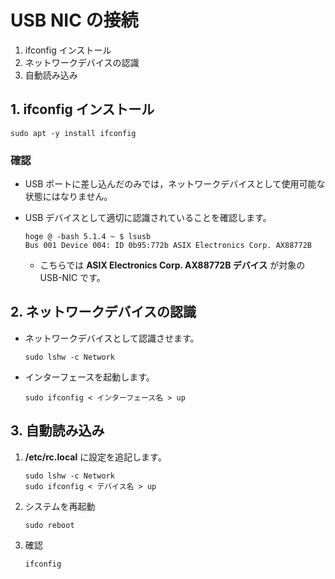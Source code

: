 # USB NIC の接続
1. ifconfig インストール
2. ネットワークデバイスの認識
3. 自動読み込み

## 1. ifconfig インストール

 ```:コマンド
 sudo apt -y install ifconfig
 ```

### 確認
 - USB ポートに差し込んだのみでは，ネットワークデバイスとして使用可能な状態にはなりません。
 - USB デバイスとして適切に認識されていることを確認します。

    ```:表示例
    hoge @ -bash 5.1.4 ~ $ lsusb
    Bus 001 Device 004: ID 0b95:772b ASIX Electronics Corp. AX88772B
    ```
    - こちらでは **ASIX Electronics Corp. AX88772B デバイス** が対象の USB-NIC です。

## 2. ネットワークデバイスの認識
 - ネットワークデバイスとして認識させます。

    ```:コマンド
    sudo lshw -c Network
    ```

 - インターフェースを起動します。

    ```:コマンド
    sudo ifconfig < インターフェース名 > up
    ```

## 3. 自動読み込み
1. **/etc/rc.local** に設定を追記します。

    ```:コマンド
    sudo lshw -c Network
    sudo ifconfig < デバイス名 > up
    ```

2. システムを再起動

    ```:コマンド
    sudo reboot
    ```

3. 確認

    ```:コマンド
    ifconfig
    ```
